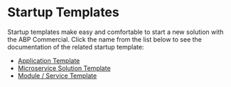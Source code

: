 # Startup Templates

Startup templates make easy and comfortable to start a new solution with the ABP Commercial. Click the name from the list below to see the documentation of the related startup template:

* [Application Template](application/index.md)
* [Microservice Solution Template](microservice/index.md)
* [Module / Service Template](module/index.md)